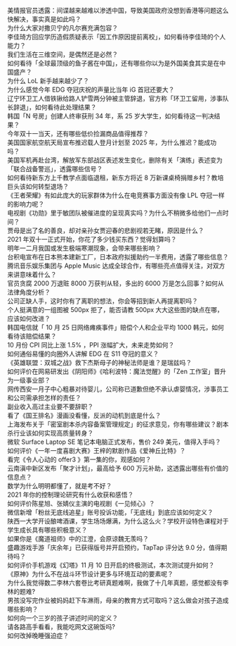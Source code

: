 美情报官员透露：间谍越来越难以渗透中国，导致美国政府没想到香港等问题这么快解决，事实真是如此吗？  
为什么大家对撒贝宁的凡尔赛充满包容？  
李佳琦方回应学历造假质疑表示「因工作原因提前离校」，如何看待李佳琦的个人能力？  
我们生活在三维空间，是偶然还是必然？  
如何看待「全球最顶级的鱼子酱在中国」，还有哪些你以为是外国美食其实是在中国盛产？  
为什么 LoL 新手越来越少了？  
为什么感觉今年 EDG 夺冠庆祝的声量比当年 iG 首冠还要大？  
辽宁环卫工人借铁锹给路人铲雪两分钟被主管辞退，官方称「环卫工留用，涉事队长辞退」，如何看待此处理结果？  
韩国「N 号房」创建人终审获刑 34 年，系 25 岁大学生，如何看待这一判决结果？  
今年双十一当天，还有哪些低价捡漏商品值得推荐？  
美国国家航空航天局宣布推迟载人登月计划至 2025 年，为什么推迟？能成功吗？  
美国军机再赴台湾，解放军东部战区表述发生变化，删除有关「演练」表述变为「联合战备警巡」，透露哪些信号？  
如何看待新东方上千教学点面临退租，新东方将近 8 万新课桌椅捐赠乡村？教培巨头该如何转型退场？  
《王者荣耀》有如此庞大的玩家群体为什么在电竞赛事方面没有像 LPL 夺冠一样的影响力呢？  
电视剧《功勋》里于敏团队被催进度的呈现真实吗？为什么不稍微多给他们一点时间？  
贾母是出了名的善良，却对亲孙女贾迎春的悲剧视若无睹，原因是什么？  
2021 年双十一正式开始，你花了多少钱买东西？觉得划算吗？  
明年一二月我国或发生极端寒潮现象，会带来哪些影响？  
台积电宣布在日本熊本建新工厂，日本政府拟援助约一半费用，透露了哪些信息？  
腾讯音乐娱乐集团与 Apple Music 达成全球合作，有哪些亮点值得关注，对双方来讲意味着什么？  
官员贪腐 2000 万退赃 8000 万获判从轻，多出的 6000 万是怎么回事？如何从法律角度分析？  
公司正缺人手，这时你有了离职的想法，你会等招到新人再提离职吗？  
个人挺满意的一组图被 500px 拒了，能否请教 500px 大大这些图的缺点在哪，应该如何改进？  
韩国电信就「 10 月 25 日网络瘫痪事件」赔偿个人和企业平均 1000 韩元，如何看待该赔偿结果？  
10 月份 CPI 同比上涨 1.5% ，PPI 涨幅扩大，未来走势如何？  
如何通俗易懂的向圈外人讲解 EDG 在 S11 夺冠的意义？  
《英雄联盟：双城之战》救下杰斯母子的神秘法师是谁？是瑞兹吗？  
如何评价在网易研发出《阴阳师》《哈利波特：魔法觉醒》的「Zen 工作室」晋升为一级事业部？  
网传西安一月子中心粗暴对待婴儿，公司称已道歉但绝不承认虐婴情况，涉事员工和公司需承担怎样的责任？  
副业收入高过主业要不要辞职？  
看了《国王排名》漫画没看懂，反派的动机到底是什么？  
上海发布关于「密室剧本杀内容备案管理规定」的征求意见，你有哪些建议？剧本杀行业该如何实现高质量转身？  
微软 Surface Laptop SE 笔记本电脑正式发布，售价 249 美元，值得入手吗？  
如何评价《一年一度喜剧大赛》王梓的默剧作品《爱神丘比特》？  
看完《令人心动的 offer3 》第一集的你，观感如何？  
云南滇中新区发布「聚才计划」，最高给予 600 万元补助，这透露出哪些有价值的信息点？  
数学为什么明明都懂了，就是考不好？  
2021 年你的控制理论研究有什么收获和感悟？  
如何评价陈星旭、张婧仪主演的电视剧《一见倾心》？  
微信新增「粉丝无底线追星」账号投诉功能，「无底线」到底应该如何定义？  
陕西一大学开设酿啤酒课，学生场场爆满，为什么这么火？学校开设特色课程对于学生成长具有哪些积极意义？  
如果你是《魔道祖师》中的江澄，会原谅魏无羡吗？  
盛趣游戏手游「庆余年」已获得版号并开启预约，TapTap 评分达 9.0 分，值得期待吗？  
如何评价手机游戏《幻塔》11 月 10 日开启的终极测试，本次测试提升如何？  
《原神》为什么不在战斗环节设计更多与环境互动的要素呢？  
为什么我觉得数二李林六套卷比考研真题难啊，我做了十几年真题，感觉都没有李林的题难?  
男孩没写完作业被妈妈赶下车淋雨，母亲的教育方式可取吗？这么做会对孩子造成哪些影响？  
如何向一个三岁的孩子讲述时间的定义？  
请各路高手看看，我能吃网文这碗饭吗?  
如何改掉晚睡强迫症？  
